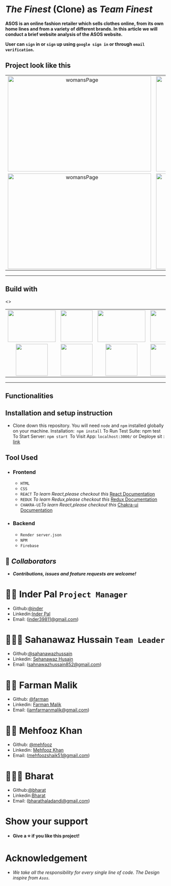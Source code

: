# _The Finest_ (Clone) as _Team Finest_

**ASOS is an online fashion retailer which sells clothes online, from its own home lines and from a variety of different brands. In this article we will conduct a brief website analysis of the ASOS website.**

**User can `sign` in or `sign` up using `google sign in` or through `email verification`.**

## Project look like this

<table  align=center >
<td align=center><img src="https://github.com/mehfoozkhangithub/tangible-robin-3650/blob/main/team_robin/assets/Screenshot_20221116_054818.png?raw=true" alt="womansPage"  height=300   width=450 />
</td>
<td align=center><img src="https://github.com/mehfoozkhangithub/tangible-robin-3650/blob/main/team_robin/assets/Screenshot_20221116_054818.png?raw=true" alt="womansPage"  height=300   width=450 />
</td>
<tr>
 <td align=center><img src="https://github.com/mehfoozkhangithub/tangible-robin-3650/blob/main/team_robin/assets/Screenshot_20221116_054818.png?raw=true" alt="womansPage"  height=300   width=450 />
</td>
<td align=center><img src="https://github.com/mehfoozkhangithub/tangible-robin-3650/blob/main/team_robin/assets/Screenshot_20221116_054818.png?raw=true" alt="womansPage"  height=300   width=450 />
</td>

</table>
<hr>

## Build with

<table  align=center>
 <td align=center> <img src="https://upload.wikimedia.org/wikipedia/commons/thumb/d/d9/Node.js_logo.svg/1280px-Node.js_logo.svg.png"  height=100   width=150 ></td>
     <td align=center> <img src="https://upload.wikimedia.org/wikipedia/commons/thumb/a/a7/React-icon.svg/1280px-React-icon.svg.png" height=100   ></td>
    <td align=center> <img src="https://upload.wikimedia.org/wikipedia/commons/4/49/Redux.png"  height=100   width=150 ></td>
     <td align=center> <img src="https://img.icons8.com/nolan/64/wikipedia.png"  height=100  ></td>
  </tr><><td align=center>  <img src="https://img.icons8.com/color/48/null/chakra-ui.png"   width=100  ></td>
   <td align=center> <img src="https://upload.wikimedia.org/wikipedia/commons/thumb/b/b2/Bootstrap_logo.svg/768px-Bootstrap_logo.svg.png"  height=100    ></td>
  <td align=center> <img src="https://git-scm.com/images/logos/downloads/Git-Icon-1788C.png"  height=100  ></td>
  <td align=center> <img src="https://img.icons8.com/plasticine/100/null/github.png"  height=100  ></td>

</table>

<hr/>

## Functionalities

## Installation and setup instruction

- Clone down this repository. You will need `node` and `npm` installed globally on your machine. Installation:` npm install` To Run Test Suite: npm test To Start Server: `npm start `To Visit App: `localhost:3000/` or Deploye sit : [link](https://strong-parfait-b1bad8.netlify.app)

## Tool Used

- ### **Frontend**
  - `HTML`
  - `CSS`
  - `REACT` _To learn React,please checkout this_ [React Documentation](https://reactjs.org/)
  - `REDUX` _To learn Redux,please checkout this_ [Redux Documentation](https://redux.js.org/)
  - `CHAKRA-UI`_To learn React,please checkout this_ [Chakra-ui Documentation](https://chakra-ui.com/)
- ### **Backend**
  - `Render server.json`
  - `NPM`
  - `Firebase`

<!-- - ### **Integration** -->

## 🤝 **_Collaborators_**

- **_Contributions, issues and feature requests are welcome!_**

# 🧔🏻 **Inder Pal** `Project Manager`

- Github:[@inder](https://github.com/Inder-Pal-github)
- Linkedin:[Inder Pal](https://www.linkedin.com/in/inder231/)
- Email: (inder39811@gmail.com)

# 🧑🏻‍🦰 **Sahanawaz Hussain** `Team Leader`

- Github:[@sahanawazhussain](https://github.com/Sahnawaz7hussain)
- Linkedin: [Sehanawaz Husain](https://www.linkedin.com/in/md-ali11/)
- Email: (sahnawazhussain852@gmail.com)

# 🧑🏻 **Farman Malik**

- Github: [@farman](https://github.com/farmanfirnas)
- Linkedin: [Farman Malik](https://www.linkedin.com/in/farmanarsh)
- Email: (iamfarmanmalik@gmail.com)

# 👨🏻 **Mehfooz Khan**

- Github: [@mehfooz](https://github.com/mehfoozkhangithub)
- Linkedin: [Mehfooz Khan](https://www.linkedin.com/in/mehfoozkhan51/)
- Email: (mehfoozshaik51@gmail.com)

# 👱🏻‍♂️ **Bharat**

- Github:[@bharat](https://github.com/bharathaladandi)
- Linkedin:[Bharat](https://www.linkedin.com/in/bharat-b-99a680242/)
- Email: (bharathaladandi@gmail.com)

<!-- # 🧒🏻 **Bhupendra Kumar chandrakar**

- Github:[@Bhupendra](https://github.com/bkcjanta)
- Linkedin:[Bhupendra](https://www.linkedin.com/mwlite/in/bhupendra-kumar-chandrakar)
- Email: (bhupendrafbook@gmail.com) -->

# Show your support

- **Give a ⭐️ if you like this project!**

# Acknowledgement

- _We take all the responsibility for every single line of code. The Design inspire from `Asos`._
